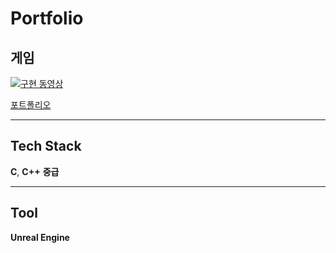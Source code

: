 # Portfolio

## 게임

[![구현 동영상](http://img.youtube.com/vi/_RFcu8tAdac/0.jpg)](https://www.youtube.com/watch?v=_RFcu8tAdac)

[포트폴리오](https://github.com/performeru/UERPG)
___
## Tech Stack

__C__, __C++__ **중급**

___
## Tool
**Unreal Engine**


